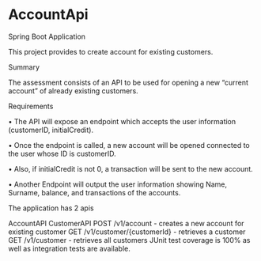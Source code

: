 # AccountApi

Spring Boot Application

This project provides to create account for existing customers.

Summary


The assessment consists of an API to be used for opening a new “current account” of already existing customers.

Requirements

• The API will expose an endpoint which accepts the user information (customerID, initialCredit).

• Once the endpoint is called, a new account will be opened connected to the user whose ID is customerID.

• Also, if initialCredit is not 0, a transaction will be sent to the new account.

• Another Endpoint will output the user information showing Name, Surname, balance, and transactions of the accounts.

The application has 2 apis

AccountAPI
CustomerAPI
POST /v1/account - creates a new account for existing customer
GET /v1/customer/{customerId} - retrieves a customer
GET /v1/customer - retrieves all customers
JUnit test coverage is 100% as well as integration tests are available.

